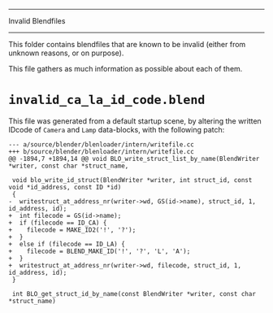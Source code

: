 ******************
Invalid Blendfiles
******************

This folder contains blendfiles that are known to be invalid (either from unknown reasons, or on purpose).

This file gathers as much information as possible about each of them.

`invalid_ca_la_id_code.blend`
=============================

This file was generated from a default startup scene, by altering the written IDcode of `Camera` and `Lamp` data-blocks, with the following patch:

```
--- a/source/blender/blenloader/intern/writefile.cc
+++ b/source/blender/blenloader/intern/writefile.cc
@@ -1894,7 +1894,14 @@ void BLO_write_struct_list_by_name(BlendWriter *writer, const char *struct_name,
 
 void blo_write_id_struct(BlendWriter *writer, int struct_id, const void *id_address, const ID *id)
 {
-  writestruct_at_address_nr(writer->wd, GS(id->name), struct_id, 1, id_address, id);
+  int filecode = GS(id->name);
+  if (filecode == ID_CA) {
+    filecode = MAKE_ID2('!', '?');
+  }
+  else if (filecode == ID_LA) {
+    filecode = BLEND_MAKE_ID('!', '?', 'L', 'A');
+  }
+  writestruct_at_address_nr(writer->wd, filecode, struct_id, 1, id_address, id);
 }
 
 int BLO_get_struct_id_by_name(const BlendWriter *writer, const char *struct_name)
```
